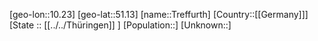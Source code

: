 ﻿---
location: [51.13,10.23]
type: City
tags:
- geo/City


SpocWebEntityId: 34958
isDeleted: false
confidential: public

---
[geo-lon::10.23]
[geo-lat::51.13]
[name::Treffurth]
[Country::[[Germany]]]
[State :: [[../../Thüringen]] ]
[Population::]
[Unknown::]

